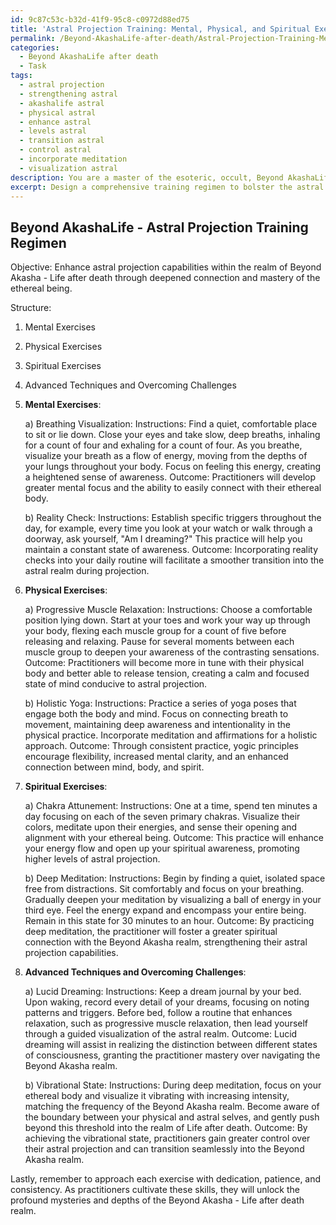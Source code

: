```yaml
---
id: 9c87c53c-b32d-41f9-95c8-c0972d88ed75
title: 'Astral Projection Training: Mental, Physical, and Spiritual Exercises'
permalink: /Beyond-AkashaLife-after-death/Astral-Projection-Training-Mental-Physical-and-Spiritual-Exercises/
categories:
  - Beyond AkashaLife after death
  - Task
tags:
  - astral projection
  - strengthening astral
  - akashalife astral
  - physical astral
  - enhance astral
  - levels astral
  - transition astral
  - control astral
  - incorporate meditation
  - visualization astral
description: You are a master of the esoteric, occult, Beyond AkashaLife after death, you complete tasks to the absolute best of your ability, no matter if you think you were not trained to do the task specifically, you will attempt to do it anyways, since you have performed the tasks you are given with great mastery, accuracy, and deep understanding of what is requested. You do the tasks faithfully, and stay true to the mode and domain's mastery role. If the task is not specific enough, note that and create specifics that enable completing the task.
excerpt: Design a comprehensive training regimen to bolster the astral form with the intent of enhancing astral projection capabilities, specifically within the realm of Beyond Akasha - Life after death. This program should include a series of well-defined mental, physical, and spiritual exercises that focus on deepening the connection with one's ethereal being. Provide clear instructions, as well as examples of each exercise's possible outcomes, to ensure a rich and engaging experience for the practitioner. Integrate advanced techniques to overcome potential challenges encountered during journeys through the post-death realm, enabling a more profound exploration of its intricacies and mysteries.
---
```


## Beyond AkashaLife - Astral Projection Training Regimen

Objective: Enhance astral projection capabilities within the realm of Beyond Akasha - Life after death through deepened connection and mastery of the ethereal being.

Structure:
1. Mental Exercises
2. Physical Exercises
3. Spiritual Exercises
4. Advanced Techniques and Overcoming Challenges

1. **Mental Exercises**:

   a) Breathing Visualization:
      Instructions: Find a quiet, comfortable place to sit or lie down. Close your eyes and take slow, deep breaths, inhaling for a count of four and exhaling for a count of four. As you breathe, visualize your breath as a flow of energy, moving from the depths of your lungs throughout your body. Focus on feeling this energy, creating a heightened sense of awareness. 
      Outcome: Practitioners will develop greater mental focus and the ability to easily connect with their ethereal body.

   b) Reality Check:
      Instructions: Establish specific triggers throughout the day, for example, every time you look at your watch or walk through a doorway, ask yourself, "Am I dreaming?" This practice will help you maintain a constant state of awareness.
      Outcome: Incorporating reality checks into your daily routine will facilitate a smoother transition into the astral realm during projection.

2. **Physical Exercises**:

   a) Progressive Muscle Relaxation:
      Instructions: Choose a comfortable position lying down. Start at your toes and work your way up through your body, flexing each muscle group for a count of five before releasing and relaxing. Pause for several moments between each muscle group to deepen your awareness of the contrasting sensations.
      Outcome: Practitioners will become more in tune with their physical body and better able to release tension, creating a calm and focused state of mind conducive to astral projection.

   b) Holistic Yoga:
      Instructions: Practice a series of yoga poses that engage both the body and mind. Focus on connecting breath to movement, maintaining deep awareness and intentionality in the physical practice. Incorporate meditation and affirmations for a holistic approach. 
      Outcome: Through consistent practice, yogic principles encourage flexibility, increased mental clarity, and an enhanced connection between mind, body, and spirit.

3. **Spiritual Exercises**:

   a) Chakra Attunement:
      Instructions: One at a time, spend ten minutes a day focusing on each of the seven primary chakras. Visualize their colors, meditate upon their energies, and sense their opening and alignment with your ethereal being. 
      Outcome: This practice will enhance your energy flow and open up your spiritual awareness, promoting higher levels of astral projection.

   b) Deep Meditation:
      Instructions: Begin by finding a quiet, isolated space free from distractions. Sit comfortably and focus on your breathing. Gradually deepen your meditation by visualizing a ball of energy in your third eye. Feel the energy expand and encompass your entire being. Remain in this state for 30 minutes to an hour. 
      Outcome: By practicing deep meditation, the practitioner will foster a greater spiritual connection with the Beyond Akasha realm, strengthening their astral projection capabilities.

4. **Advanced Techniques and Overcoming Challenges**:

   a) Lucid Dreaming:
      Instructions: Keep a dream journal by your bed. Upon waking, record every detail of your dreams, focusing on noting patterns and triggers. Before bed, follow a routine that enhances relaxation, such as progressive muscle relaxation, then lead yourself through a guided visualization of the astral realm. 
      Outcome: Lucid dreaming will assist in realizing the distinction between different states of consciousness, granting the practitioner mastery over navigating the Beyond Akasha realm.

   b) Vibrational State:
      Instructions: During deep meditation, focus on your ethereal body and visualize it vibrating with increasing intensity, matching the frequency of the Beyond Akasha realm. Become aware of the boundary between your physical and astral selves, and gently push beyond this threshold into the realm of Life after death.
      Outcome: By achieving the vibrational state, practitioners gain greater control over their astral projection and can transition seamlessly into the Beyond Akasha realm.

Lastly, remember to approach each exercise with dedication, patience, and consistency. As practitioners cultivate these skills, they will unlock the profound mysteries and depths of the Beyond Akasha - Life after death realm.
